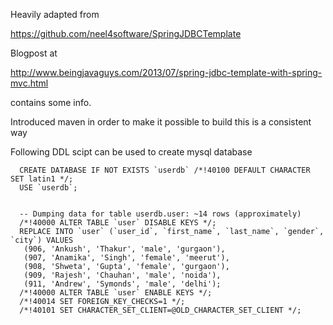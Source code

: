 Heavily adapted from

https://github.com/neel4software/SpringJDBCTemplate

Blogpost at 

http://www.beingjavaguys.com/2013/07/spring-jdbc-template-with-spring-mvc.html

contains some info.


Introduced maven in order to make it possible to build this is a consistent way

Following DDL scipt can be used to create mysql database


      CREATE DATABASE IF NOT EXISTS `userdb` /*!40100 DEFAULT CHARACTER SET latin1 */;
      USE `userdb`;


      -- Dumping data for table userdb.user: ~14 rows (approximately)
      /*!40000 ALTER TABLE `user` DISABLE KEYS */;
      REPLACE INTO `user` (`user_id`, `first_name`, `last_name`, `gender`, `city`) VALUES
       (906, 'Ankush', 'Thakur', 'male', 'gurgaon'),
       (907, 'Anamika', 'Singh', 'female', 'meerut'),
       (908, 'Shweta', 'Gupta', 'female', 'gurgaon'),
       (909, 'Rajesh', 'Chauhan', 'male', 'noida'),
       (911, 'Andrew', 'Symonds', 'male', 'delhi');
      /*!40000 ALTER TABLE `user` ENABLE KEYS */;
      /*!40014 SET FOREIGN_KEY_CHECKS=1 */;
      /*!40101 SET CHARACTER_SET_CLIENT=@OLD_CHARACTER_SET_CLIENT */;

